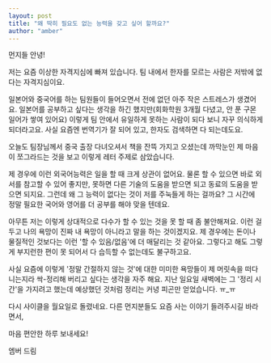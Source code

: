 ```yaml
---
layout: post
title: "왜 딱히 필요도 없는 능력을 갖고 싶어 할까요?"
author: "amber"
---
```




먼지들 안녕!



저는 요즘 이상한 자격지심에 빠져 있습니다. 
팀 내에서 한자를 모르는 사람은 저밖에 없다는 자격지심이요. 



일본어와 중국어를 하는 팀원들이 들어오면서 전에 없던 아주 작은 스트레스가 생겼어요. 
일본어를 공부하고 싶다는 생각을 하긴 했지만(회화학원 3개월 다녔고, 안 푼 구몬 일어가 쌓여 있어요) 이렇게 팀 안에서 유일하게 못하는 사람이 되다 보니 자꾸 의식하게 되더라고요. 사실 요즘엔 번역기가 잘 되어 있고, 한자도 검색하면 다 되는데도요. 



오늘도 팀장님께서 중국 출장 다녀오셔서 책을 잔뜩 가지고 오셨는데 
까막눈인 제 마음이 쪼그라드는 것을 보고 이렇게 레터 주제로 삼았습니다.  



제 경우에 이런 외국어능력은 일을 할 때 크게 상관이 없어요. 물론 할 수 있으면 바로 외서를 참고할 수 있어 좋지만, 못하면 다른 기술의 도움을 받으면 되고 동료의 도움을 받으면 되지요. 그런데 왜 그 능력이 없다는 것이 저를 주눅들게 하는 걸까요? 그 시간에 정말 필요한 국어와 영어를 더 공부를 해야 맞을 텐데요.



아무튼 저는 이렇게 상대적으로 다수가 할 수 있는 것을 못 할 때 좀 불안해져요. 이런 걸 두고 나의 욕망이 진짜 내 욕망이 아니라고 말을 하는 것이겠지요. 제 경우에는 돈이나 물질적인 것보다는 이런 '할 수 있음/없음'에 더 매달리는 것 같아요. 그렇다고 해도 그렇게 부지런한 편이 못 되어서 다 습득할 수 없는데도 불구하고요. 



사실 요즘에 이렇게 '정말 간절하지 않는 것'에 대한 미미한 욕망들이 제 머릿속을 떠다니는지라 싹-정리해 버리고 싶다는 생각을 자주 해요. 지난 일요일 새벽에는 그 '정리 시간'을 가지려고 했는데 예상했던 것처럼 정리는 커녕 피곤만 얻었습니다. ㅠ_ㅠ



다시 사이클을 월요일로 돌렸네요. 다른 먼지분들도 요즘 사는 이야기 들려주시길 바라면서,



마음 편안한 하루 보내세요!

엠버 드림